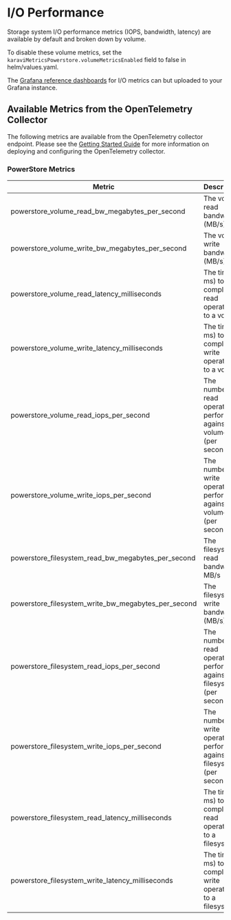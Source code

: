 <!--
Copyright (c) 2021 Dell Inc., or its subsidiaries. All Rights Reserved.

Licensed under the Apache License, Version 2.0 (the "License");
you may not use this file except in compliance with the License.
You may obtain a copy of the License at

    http://www.apache.org/licenses/LICENSE-2.0
-->

# I/O Performance

Storage system I/O performance metrics (IOPS, bandwidth, latency) are available by default and broken down by volume.

To disable these volume metrics, set the ```karaviMetricsPowerstore.volumeMetricsEnabled``` field to false in helm/values.yaml.

The [Grafana reference dashboards](https://github.com/dell/karavi-observability/blob/main/grafana/dashboards/powerstore) for I/O metrics can but uploaded to your Grafana instance.

## Available Metrics from the OpenTelemetry Collector

The following metrics are available from the OpenTelemetry collector endpoint.  Please see the [Getting Started Guide](https://github.com/dell/karavi-observability/blob/main/docs/GETTING_STARTED_GUIDE.md) for more information on deploying and configuring the OpenTelemetry collector.

### PowerStore Metrics

| Metric | Description | Example |
| ------ | ----------- | ------- |
| powerstore_volume_read_bw_megabytes_per_second	| The volume read bandwidth (MB/s) | powerstore_volume_read_bw_megabytes_per_second{ArrayID="10.0.0.1",PersistentVolumeName="pvname-f7b7382a76",PlotWithMean="No",VolumeID="daaec0fa-475b-4308-a867-c15412611a97"} 0.15727519989013672 |
| powerstore_volume_write_bw_megabytes_per_second | The volume write bandwidth (MB/s) | powerstore_volume_write_bw_megabytes_per_second{ArrayID="10.0.0.1",PersistentVolumeName="pvname-f7b7382a76",PlotWithMean="No",VolumeID="daaec0fa-475b-4308-a867-c15412611a97"} 6.03456974029541
| powerstore_volume_read_latency_milliseconds | The time (in ms) to complete read operations to a volume | powerstore_volume_read_latency_milliseconds{ArrayID="10.0.0.1",PersistentVolumeName="pvname-f7b7382a76",PlotWithMean="No",VolumeID="daaec0fa-475b-4308-a867-c15412611a97"} 0.18000000715255737 |
| powerstore_volume_write_latency_milliseconds | The time (in ms) to complete write operations to a volume | powerstore_volume_write_latency_milliseconds{ArrayID="10.0.0.1",PersistentVolumeName="pvname-f7b7382a76",PlotWithMean="No",VolumeID="daaec0fa-475b-4308-a867-c15412611a97"} 0.2669999599456787 |
| powerstore_volume_read_iops_per_second | The number of read operations performed against a volume (per second) | powerstore_volume_read_iops_per_second{ArrayID="10.0.0.1",PersistentVolumeName="pvname-f7b7382a76",PlotWithMean="No",VolumeID="daaec0fa-475b-4308-a867-c15412611a97"} 8
| powerstore_volume_write_iops_per_second | The number of write operations performed against a volume (per second) | powerstore_volume_write_iops_per_second{ArrayID="10.0.0.1",PersistentVolumeName="pvname-f7b7382a76",PlotWithMean="No",VolumeID="daaec0fa-475b-4308-a867-c15412611a97"} 12 |
| powerstore_filesystem_read_bw_megabytes_per_second | The filesystem read bandwidth MB/s |powerstore_filesystem_read_bw_megabytes_per_second{ArrayID="PS4ef018459192",FileSystemID="6102cb43-08bb-04c4-aac8-7a3df565de4a",PersistentVolumeName="csi-6b4e0dbe59",PlotWithMean="No",StorageClass="powerstore-nfs"} 9.962506294250488 |
| powerstore_filesystem_write_bw_megabytes_per_second | The filesystem write bandwidth (MB/s) | powerstore_filesystem_write_bw_megabytes_per_second{ArrayID="PS4ef018459192",FileSystemID="6102cb43-08bb-04c4-aac8-7a3df565de4a",PersistentVolumeName="csi-6b4e0dbe59",PlotWithMean="No",StorageClass="powerstore-nfs"} 1.4874992370605469 |
| powerstore_filesystem_read_iops_per_second |  The number of read operations performed against a filesystem (per second) | powerstore_filesystem_read_iops_per_second{ArrayID="PS4ef018459192",FileSystemID="6102cb43-08bb-04c4-aac8-7a3df565de4a",PersistentVolumeName="csi-6b4e0dbe59",PlotWithMean="No",StorageClass="powerstore-nfs"} 39 |
| powerstore_filesystem_write_iops_per_second | The number of write operations performed against a filesystem (per second) | powerstore_filesystem_write_iops_per_second{ArrayID="PS4ef018459192",FileSystemID="6102cb5b-f8d3-6a2e-fbcf-7a3df565de4a",PersistentVolumeName="csi-9dd01692d2",PlotWithMean="No",StorageClass="powerstore-nfs"} 25 |
| powerstore_filesystem_read_latency_milliseconds | The time (in ms) to complete read operations to a filesystem | powerstore_filesystem_read_latency_milliseconds{ArrayID="PS4ef018459192",FileSystemID="6102cb43-08bb-04c4-aac8-7a3df565de4a",PersistentVolumeName="csi-6b4e0dbe59",PlotWithMean="No",StorageClass="powerstore-nfs"} 0.10599999874830246 |
| powerstore_filesystem_write_latency_milliseconds | The time (in ms) to complete write operations to a filesystem | powerstore_filesystem_write_latency_milliseconds{ArrayID="PS4ef018459192",FileSystemID="6102cb43-08bb-04c4-aac8-7a3df565de4a",PersistentVolumeName="csi-6b4e0dbe59",PlotWithMean="No",StorageClass="powerstore-nfs"} 0.2759999930858612 |
